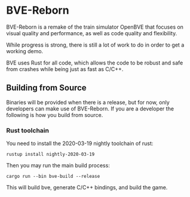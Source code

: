 # BVE-Reborn

BVE-Reborn is a remake of the train simulator OpenBVE that focuses on visual quality and
performance, as well as code quality and flexibility.

While progress is strong, there is still a lot of work to do in order to get a working
demo.

BVE uses Rust for all code, which allows the code to be robust and safe from crashes
while being just as fast as C/C++.

## Building from Source

Binaries will be provided when there is a release, but for now, only developers can
make use of BVE-Reborn. If you are a developer the following is how you build from source.

### Rust toolchain

You need to install the 2020-03-19 nightly toolchain of rust:

```
rustup install nightly-2020-03-19
```

Then you may run the main build process:

```
cargo run --bin bve-build --release
```

This will build bve, generate C/C++ bindings, and build the game.
